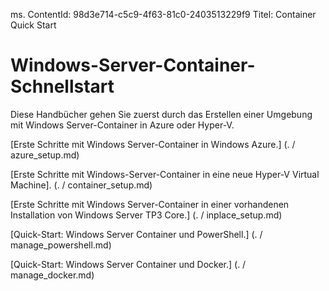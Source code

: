 ﻿ms. ContentId: 98d3e714-c5c9-4f63-81c0-2403513229f9
Titel: Container Quick Start

# Windows-Server-Container-Schnellstart
Diese Handbücher gehen Sie zuerst durch das Erstellen einer Umgebung mit Windows Server-Container in Azure oder Hyper-V. 

[Erste Schritte mit Windows Server-Container in Windows Azure.] (. / azure_setup.md)

[Erste Schritte mit Windows-Server-Container in eine neue Hyper-V Virtual Machine]. (. / container_setup.md)

[Erste Schritte mit Windows Server-Container in einer vorhandenen Installation von Windows Server TP3 Core.] (. / inplace_setup.md)

[Quick-Start: Windows Server Container und PowerShell.] (. / manage_powershell.md)

[Quick-Start: Windows Server Container und Docker.] (. / manage_docker.md)